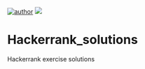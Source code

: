 [![author](https://img.shields.io/badge/author-BrunoSlamek-red.svg)](https://www.linkedin.com/in/bruno-slamek/) [![](https://img.shields.io/badge/python-3.7+-blue.svg)](https://www.python.org/downloads/release/python-365/)

# Hackerrank_solutions
Hackerrank exercise solutions
